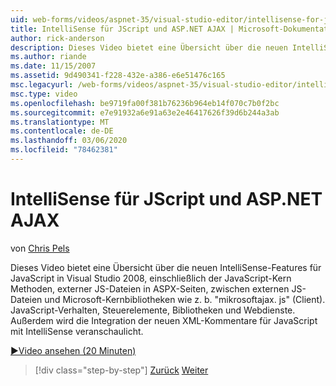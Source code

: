 ```yaml
---
uid: web-forms/videos/aspnet-35/visual-studio-editor/intellisense-for-jscript-and-aspnet-ajax
title: IntelliSense für JScript und ASP.NET AJAX | Microsoft-Dokumentation
author: rick-anderson
description: Dieses Video bietet eine Übersicht über die neuen IntelliSense-Features für JavaScript in Visual Studio 2008, einschließlich der JavaScript-Kern Methoden, externer. js-Dateien i...
ms.author: riande
ms.date: 11/15/2007
ms.assetid: 9d490341-f228-432e-a386-e6e51476c165
msc.legacyurl: /web-forms/videos/aspnet-35/visual-studio-editor/intellisense-for-jscript-and-aspnet-ajax
msc.type: video
ms.openlocfilehash: be9719fa00f381b76236b964eb14f070c7b0f2bc
ms.sourcegitcommit: e7e91932a6e91a63e2e46417626f39d6b244a3ab
ms.translationtype: MT
ms.contentlocale: de-DE
ms.lasthandoff: 03/06/2020
ms.locfileid: "78462381"
---
```

# <a name="intellisense-for-jscript-and-aspnet-ajax"></a>IntelliSense für JScript und ASP.NET AJAX

von [Chris Pels](https://twitter.com/chrispels)

Dieses Video bietet eine Übersicht über die neuen IntelliSense-Features für JavaScript in Visual Studio 2008, einschließlich der JavaScript-Kern Methoden, externer JS-Dateien in ASPX-Seiten, zwischen externen JS-Dateien und Microsoft-Kernbibliotheken wie z. b. "mikrosoftajax. js" (Client). JavaScript-Verhalten, Steuerelemente, Bibliotheken und Webdienste. Außerdem wird die Integration der neuen XML-Kommentare für JavaScript mit IntelliSense veranschaulicht.

[&#9654;Video ansehen (20 Minuten)](https://channel9.msdn.com/Blogs/ASP-NET-Site-Videos/intellisense-for-jscript-and-aspnet-ajax)

> [!div class="step-by-step"]
> [Zurück](multi-targeting-support-in-visual-studio-2008.md)
> [Weiter](quick-tour-of-the-visual-studio-2008-integrated-development-environment.md)
